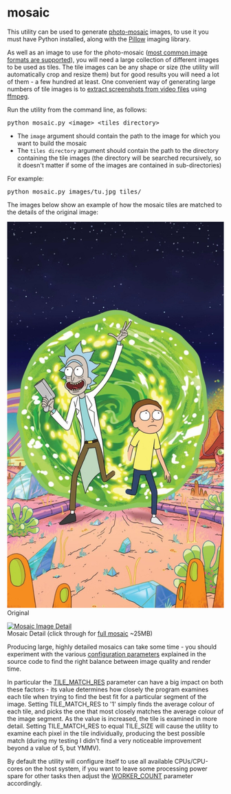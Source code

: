 # mosaic

This utility can be used to generate [photo-mosaic](http://en.wikipedia.org/wiki/Photographic_mosaic) images, to use it you must have Python installed, along with the [Pillow](http://pillow.readthedocs.org/en/latest/) imaging library.

As well as an image to use for the photo-mosaic ([most common image formats are supported](http://pillow.readthedocs.org/en/latest/handbook/image-file-formats.html)), you will need a large collection of different images to be used as tiles. The tile images can be any shape or size (the utility will automatically crop and resize them) but for good results you will need a lot of them - a few hundred at least. One convenient way of generating large numbers of tile images is to [extract screenshots from video files](https://trac.ffmpeg.org/wiki/Create%20a%20thumbnail%20image%20every%20X%20seconds%20of%20the%20video) using [ffmpeg](https://www.ffmpeg.org/).

Run the utility from the command line, as follows:

<pre>python mosaic.py &lt;image&gt; &lt;tiles directory&gt;
</pre>

*   The `image` argument should contain the path to the image for which you want to build the mosaic
*   The `tiles directory` argument should contain the path to the directory containing the tile images (the directory will be searched recursively, so it doesn't matter if some of the images are contained in sub-directories)

For example:

<pre>python mosaic.py images/tu.jpg tiles/
</pre>

The images below show an example of how the mosaic tiles are matched to the details of the original image:

![Mosaic Image](rick-morty/images/tu.jpg)  
<span class="smallText">Original</span>

[![Mosaic Image Detail](rick-morty/ouput.png)](rick-morty/result/result.jpeg)  
<span class="smallText">Mosaic Detail (click through for [full mosaic](rick-morty/result/result.jpeg) ~25MB)</span>

Producing large, highly detailed mosaics can take some time - you should experiment with the various [configuration parameters](https://github.com/codebox/mosaic/blob/master/mosaic.py#L6) explained in the source code to find the right balance between image quality and render time.

In particular the [TILE_MATCH_RES](https://github.com/codebox/mosaic/blob/master/mosaic.py#L8) parameter can have a big impact on both these factors - its value determines how closely the program examines each tile when trying to find the best fit for a particular segment of the image. Setting TILE_MATCH_RES to '1' simply finds the average colour of each tile, and picks the one that most closely matches the average colour of the image segment. As the value is increased, the tile is examined in more detail. Setting TILE_MATCH_RES to equal TILE_SIZE will cause the utility to examine each pixel in the tile individually, producing the best possible match (during my testing I didn't find a very noticeable improvement beyond a value of 5, but YMMV).

By default the utility will configure itself to use all available CPUs/CPU-cores on the host system, if you want to leave some processing power spare for other tasks then adjust the [WORKER_COUNT](https://github.com/codebox/mosaic/blob/master/mosaic.py#L12) parameter accordingly.
